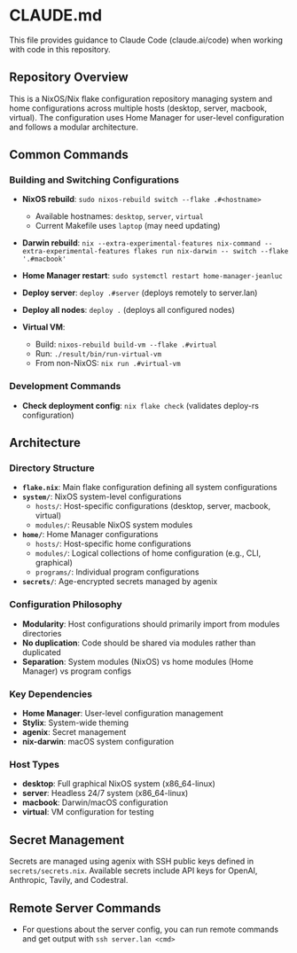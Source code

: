 # CLAUDE.md

This file provides guidance to Claude Code (claude.ai/code) when working with code in this repository.

## Repository Overview

This is a NixOS/Nix flake configuration repository managing system and home configurations across multiple hosts (desktop, server, macbook, virtual). The configuration uses Home Manager for user-level configuration and follows a modular architecture.

## Common Commands

### Building and Switching Configurations

- **NixOS rebuild**: `sudo nixos-rebuild switch --flake .#<hostname>`

  - Available hostnames: `desktop`, `server`, `virtual`
  - Current Makefile uses `laptop` (may need updating)

- **Darwin rebuild**: `nix --extra-experimental-features nix-command --extra-experimental-features flakes run nix-darwin -- switch --flake '.#macbook'`

- **Home Manager restart**: `sudo systemctl restart home-manager-jeanluc`

- **Deploy server**: `deploy .#server` (deploys remotely to server.lan)

- **Deploy all nodes**: `deploy .` (deploys all configured nodes)

- **Virtual VM**:

  - Build: `nixos-rebuild build-vm --flake .#virtual`
  - Run: `./result/bin/run-virtual-vm`
  - From non-NixOS: `nix run .#virtual-vm`

### Development Commands

- **Check deployment config**: `nix flake check` (validates deploy-rs configuration)

## Architecture

### Directory Structure

- **`flake.nix`**: Main flake configuration defining all system configurations
- **`system/`**: NixOS system-level configurations
  - `hosts/`: Host-specific configurations (desktop, server, macbook, virtual)
  - `modules/`: Reusable NixOS system modules
- **`home/`**: Home Manager configurations
  - `hosts/`: Host-specific home configurations
  - `modules/`: Logical collections of home configuration (e.g., CLI, graphical)
  - `programs/`: Individual program configurations
- **`secrets/`**: Age-encrypted secrets managed by agenix

### Configuration Philosophy

- **Modularity**: Host configurations should primarily import from modules directories
- **No duplication**: Code should be shared via modules rather than duplicated
- **Separation**: System modules (NixOS) vs home modules (Home Manager) vs program configs

### Key Dependencies

- **Home Manager**: User-level configuration management
- **Stylix**: System-wide theming
- **agenix**: Secret management
- **nix-darwin**: macOS system configuration

### Host Types

- **desktop**: Full graphical NixOS system (x86_64-linux)
- **server**: Headless 24/7 system (x86_64-linux)
- **macbook**: Darwin/macOS configuration
- **virtual**: VM configuration for testing

## Secret Management

Secrets are managed using agenix with SSH public keys defined in `secrets/secrets.nix`. Available secrets include API keys for OpenAI, Anthropic, Tavily, and Codestral.

## Remote Server Commands

- For questions about the server config, you can run remote commands and get output with `ssh server.lan <cmd>`